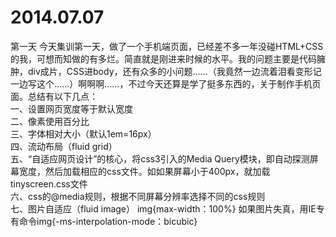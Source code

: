 2014.07.07
======
第一天
     今天集训第一天，做了一个手机端页面，已经差不多一年没碰HTML+CSS的我，可想而知做的有多烂。简直就是刚进来时候的水平。我的问题主要是代码臃肿，div成片，CSS进body，还有众多的小问题……（我竟然一边流着泪看变形记一边写这个……）啊啊啊……，不过今天还算是学了挺多东西的，关于制作手机页面。总结有以下几点：  
  一、设置网页宽度等于默认宽度<mate name="viewport" content="width=device-width,inital-scale=1"/>  
  二、像素使用百分比  
  三、字体相对大小（默认1em=16px）  
  四、流动布局（fluid grid）  
  五、“自适应网页设计”的核心，将css3引入的Media Query模块，即自动探测屏幕宽度，然后加载相应的css文件。如<link rel="stylesheet" type="text/css" meta="screen and(max-device-width:400px)" href="tinyscreen.css"/>如果屏幕小于400px，就加载tinyscreen.css文件  
  六、css的@media规则，根据不同屏幕分辨率选择不同的css规则   
  七、图片自适应（fluid image） img{max-width：100%} 如果图片失真，用IE专有命令img{-ms-interpolation-mode：bicubic}
  
